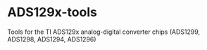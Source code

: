 ADS129x-tools
=============

Tools for the TI ADS129x analog-digital converter chips (ADS1299, ADS1298, ADS1294, ADS1296)
